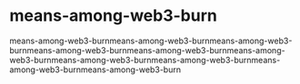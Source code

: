 # means-among-web3-burn
means-among-web3-burnmeans-among-web3-burnmeans-among-web3-burnmeans-among-web3-burnmeans-among-web3-burnmeans-among-web3-burnmeans-among-web3-burnmeans-among-web3-burnmeans-among-web3-burnmeans-among-web3-burn
